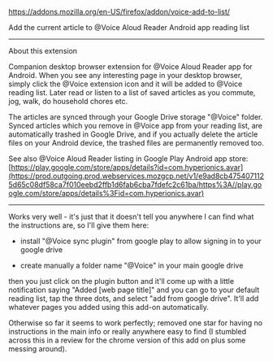 
https://addons.mozilla.org/en-US/firefox/addon/voice-add-to-list/

Add the current article to @Voice Aloud Reader Android app reading list

---
About this extension

Companion desktop browser extension for @Voice Aloud Reader app for Android. When you see any interesting page in your desktop browser, simply click the @Voice extension icon and it will be added to @Voice reading list. Later read or listen to a list of saved articles as you commute, jog, walk, do household chores etc.  
  
The articles are synced through your Google Drive storage "@Voice" folder. Synced articles which you remove in @Voice app from your reading list, are automatically trashed in Google Drive, and if you actually delete the article files on your Android device, the trashed files are permanently removed too.  
  
See also @Voice Aloud Reader listing in Google Play Android app store: [https://play.google.com/store/apps/details?id=com.hyperionics.avar](https://prod.outgoing.prod.webservices.mozgcp.net/v1/e9ad8cb4754071125d65c08df58ca7f010eebd2ffb1d6fab6cba7fdefc2c61ba/https%3A//play.google.com/store/apps/details%3Fid=com.hyperionics.avar)

---
Works very well - it's just that it doesn't tell you anywhere I can find what the instructions are, so I'll give them here:  
  
- install "@Voice sync plugin" from google play to allow signing in to your google drive  
  
- create manually a folder name "@Voice" in your main google drive  
  
then you just click on the plugin button and it'll come up with a little notification saying "Added [web page title]" and you can go to your default reading list, tap the three dots, and select "add from google drive". It'll add whatever pages you added using this add-on automatically.  
  
Otherwise so far it seems to work perfectly; removed one star for having no instructions in the main info or really anywhere easy to find (I stumbled across this in a review for the chrome version of this add on plus some messing around).
